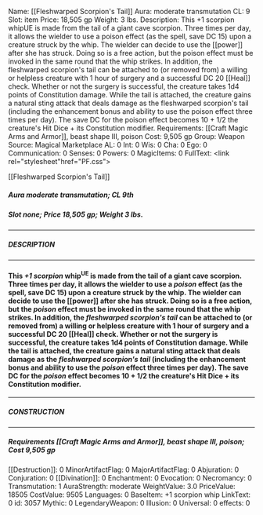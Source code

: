 Name: [[Fleshwarped Scorpion's Tail]]
Aura: moderate transmutation
CL: 9
Slot: item
Price: 18,505 gp
Weight: 3 lbs.
Description: This +1 scorpion whipUE is made from the tail of a giant cave scorpion. Three times per day, it allows the wielder to use a poison effect (as the spell, save DC 15) upon a creature struck by the whip. The wielder can decide to use the [[power]] after she has struck. Doing so is a free action, but the poison effect must be invoked in the same round that the whip strikes. In addition, the fleshwarped scorpion's tail can be attached to (or removed from) a willing or helpless creature with 1 hour of surgery and a successful DC 20 [[Heal]] check. Whether or not the surgery is successful, the creature takes 1d4 points of Constitution damage. While the tail is attached, the creature gains a natural sting attack that deals damage as the fleshwarped scorpion's tail (including the enhancement bonus and ability to use the poison effect three times per day). The save DC for the poison effect becomes 10 + 1/2 the creature's Hit Dice + its Constitution modifier.
Requirements: [[Craft Magic Arms and Armor]], beast shape III, poison
Cost: 9,505 gp
Group: Weapon
Source: Magical Marketplace
AL: 0
Int: 0
Wis: 0
Cha: 0
Ego: 0
Communication: 0
Senses: 0
Powers: 0
MagicItems: 0
FullText: <link rel="stylesheet"href="PF.css"><div class="heading"><p class="alignleft">[[Fleshwarped Scorpion's Tail]]</p><div style="clear: both;"></div></div><div><h5><b>Aura </b>moderate transmutation; <b>CL </b>9th</h5><h5><b>Slot </b>none; <b>Price </b>18,505 gp; <b>Weight </b>3 lbs.</h5></div><hr/><div><h5><b>DESCRIPTION</b></h5></div><hr/><div><h4><p>This <i>+1 scorpion</i> whip<sup>UE</sup> is made from the tail of a giant cave scorpion. Three times per day, it allows the wielder to use a <i>poison</i> effect (as the spell, save DC 15) upon a creature struck by the whip. The wielder can decide to use the [[power]] after she has struck. Doing so is a free action, but the <i>poison</i> effect must be invoked in the same round that the whip strikes. In addition, the <i>fleshwarped scorpion's tail</i> can be attached to (or removed from) a willing or helpless creature with 1 hour of surgery and a successful DC 20 [[Heal]] check. Whether or not the surgery is successful, the creature takes 1d4 points of Constitution damage. While the tail is attached, the creature gains a natural sting attack that deals damage as the <i>fleshwarped scorpion's tail</i> (including the enhancement bonus and ability to use the <i>poison</i> effect three times per day). The save DC for the <i>poison</i> effect becomes 10 + 1/2 the creature's Hit Dice + its Constitution modifier.</p></h4></div><hr/><div><h5><b>CONSTRUCTION</b></h5></div><hr/><div><h5><b>Requirements </b>[[Craft Magic Arms and Armor]], <i>beast shape III</i>, <i>poison</i>; <b>Cost </b>9,505 gp</h5></div>
[[Destruction]]: 0
MinorArtifactFlag: 0
MajorArtifactFlag: 0
Abjuration: 0
Conjuration: 0
[[Divination]]: 0
Enchantment: 0
Evocation: 0
Necromancy: 0
Transmutation: 1
AuraStrength: moderate
WeightValue: 3.0
PriceValue: 18505
CostValue: 9505
Languages: 0
BaseItem: +1 scorpion whip
LinkText: 0
id: 3057
Mythic: 0
LegendaryWeapon: 0
Illusion: 0
Universal: 0
effects: 0
